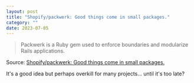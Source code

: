 ```yaml
---
layout: post
title: "Shopify/packwerk: Good things come in small packages."
category: ""
date: 2023-07-05
---
```


>Packwerk is a Ruby gem used to enforce boundaries and modularize Rails applications.

Source: [Shopify/packwerk: Good things come in small packages.](https://github.com/Shopify/packwerk)

It's a good idea but perhaps overkill for many projects... until it's too late?  
